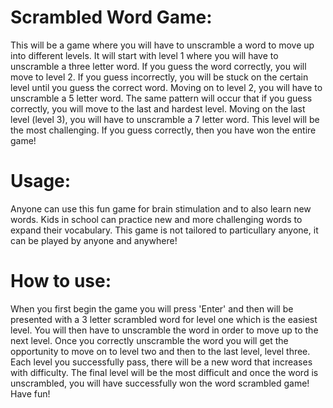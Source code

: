 # Scrambled Word Game:
This will be a game where you will have to unscramble a word to move up into different levels. It will start with level 1 where you will have to unscramble a three letter word. If you guess the word correctly, you will move to level 2. If you guess incorrectly, you will be stuck on the certain level until you guess the correct word. Moving on to level 2, you will have to unscramble a 5 letter word. The same pattern will occur that if you guess correctly, you will move to the last and hardest level. Moving on the last level (level 3), you will have to unscramble a 7 letter word. This level will be the most challenging. If you guess correctly, then you have won the entire game! 
# Usage:
Anyone can use this fun game for brain stimulation and to also learn new words. Kids in school can practice new and more challenging words to expand their vocabulary. This game is not tailored to particullary anyone, it can be played by anyone and anywhere!
# How to use:
When you first begin the game you will press 'Enter' and then will be presented with a 3 letter scrambled word for level one which is the easiest level. You will then have to unscramble the word in order to move up to the next level. Once you correctly unscramble the word you will get the opportunity to move on to level two and then to the last level, level three. Each level you successfully pass, there will be a new word that increases with difficulty. The final level will be the most difficult and once the word is unscrambled, you will have successfully won the word scrambled game! Have fun!

